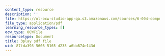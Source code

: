 ```yaml
---
content_type: resource
description: ''
file: https://ol-ocw-studio-app-qa.s3.amazonaws.com/courses/6-004-computation-structures-spring-2017/87fda39356055165d235a6bb874e143d_nlKV2hX1AZs.pdf
file_type: application/pdf
learning_resource_types: []
ocw_type: OCWFile
resourcetype: Document
title: 3play pdf file
uid: 87fda393-5605-5165-d235-a6bb874e143d
---
```

